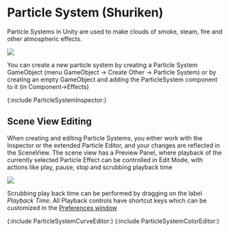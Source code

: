 Particle System (Shuriken)
==========================


Particle Systems in Unity are used to make clouds of smoke, steam, fire and other atmospheric effects. 


![](http://docwiki.hq.unity3d.com/uploads/Main/ShurikenFrontPageFlare.png)  

You can create a new particle system by creating a <span class=component>Particle System</span> GameObject (menu <span class=menu>GameObject</span> -> <span class=menu>Create Other</span> -> <span class=menu>Particle System</span>) or by creating an empty <span class=component>GameObject</span> and adding the <span class=component>ParticleSystem</span> component to it (in <span class=menu>Component</span>-><span class=menu>Effects</span>)

(:include ParticleSystemInspector:)

Scene View Editing
------------------

When creating and editing Particle Systems, you either work with the <span class=menu>Inspector</span> or the extended <span class=menu>Particle Editor</span>, and your changes are reflected in the <span class=menu>SceneView</span>. The scene view has a <span class=menu>Preview Panel</span>, where playback of the currently selected <span class=menu>Particle Effect</span> can be controlled in Edit Mode, with actions like <span class=menu>play</span>, <span class=menu>pause</span>, <span class=menu>stop</span> and <span class=menu>scrubbing playback time</span>


![](http://docwiki.hq.unity3d.com/uploads/Main/ShurikenPreviewPanel.png)  

Scrubbing play back time can be performed by dragging on the label _Playback Time_. All Playback controls have shortcut keys which can be customized in the [Preferences window](Preferences.md)

(:include ParticleSystemCurveEditor:) 
(:include ParticleSystemColorEditor:)

